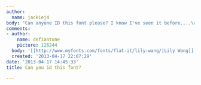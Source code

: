 ```yaml
---
author:
  name: jackiej4
body: "Can anyone ID this font please? I know I've seen it before....\r\n\r\nThanks,\r\nJackie\r\n\r\n"
comments:
- author:
    name: defiantone
    picture: 126244
  body: '[[http://www.myfonts.com/fonts/flat-it/lily-wang/|Lily Wang]]'
  created: '2013-04-17 22:07:29'
date: '2013-04-17 14:45:33'
title: Can you id this font?

---
```


